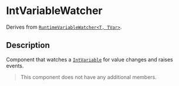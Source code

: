# IntVariableWatcher

Derives from [`RuntimeVariableWatcher<T, TVar>`](runtime-variable-watcher.md).

## Description

Component that watches a [`IntVariable`](../variables/int-variable.md) for value changes and raises events.

> This component does not have any additional members.
